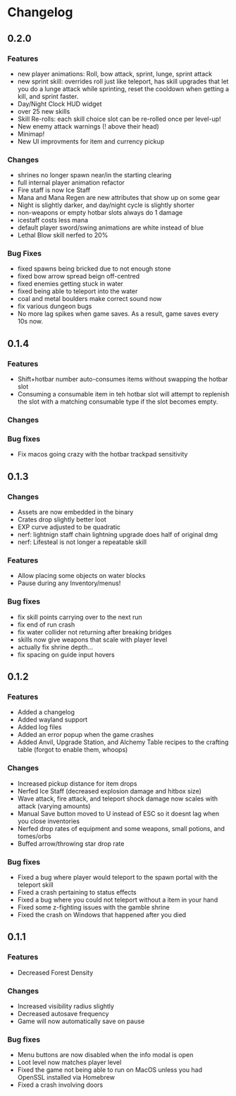 # Changelog

## 0.2.0

### Features

- new player animations: Roll, bow attack, sprint, lunge, sprint attack
- new sprint skill: overrides roll just like teleport, has skill upgrades that let you do a lunge attack while sprinting, reset the cooldown when getting a kill, and sprint faster.
- Day/Night Clock HUD widget
- over 25 new skills
- Skill Re-rolls: each skill choice slot can be re-rolled once per level-up!
- New enemy attack warnings (! above their head)
- Minimap!
- New UI improvments for item and currency pickup

### Changes

- shrines no longer spawn near/in the starting clearing
- full internal player animation refactor
- Fire staff is now Ice Staff
- Mana and Mana Regen are new attributes that show up on some gear
- Night is slightly darker, and day/night cycle is slightly shorter
- non-weapons or empty hotbar slots always do 1 damage
- icestaff costs less mana
- default player sword/swing animations are white instead of blue
- Lethal Blow skill nerfed to 20%

### Bug Fixes

- fixed spawns being bricked due to not enough stone
- fixed bow arrow spread beign off-centred
- fixed enemies getting stuck in water
- fixed being able to teleport into the water
- coal and metal boulders make correct sound now
- fix various dungeon bugs
- No more lag spikes when game saves. As a result, game saves every 10s now.

## 0.1.4

### Features

- Shift+hotbar number auto-consumes items without swapping the hotbar slot
- Consuming a consumable item in teh hotbar slot will attempt to replenish the slot with a matching consumable type if the slot becomes empty.

### Changes

### Bug fixes

- Fix macos going crazy with the hotbar trackpad sensitivity

## 0.1.3

### Changes

- Assets are now embedded in the binary
- Crates drop slightly better loot
- EXP curve adjusted to be quadratic
- nerf: lightnign staff chain lightning upgrade does half of original dmg
- nerf: Lifesteal is not longer a repeatable skill

### Features

- Allow placing some objects on water blocks
- Pause during any Inventory/menus!

### Bug fixes

- fix skill points carrying over to the next run
- fix end of run crash
- fix water collider not returning after breaking bridges
- skills now give weapons that scale with player level
- actually fix shrine depth...
- fix spacing on guide input hovers

## 0.1.2

### Features

- Added a changelog
- Added wayland support
- Added log files
- Added an error popup when the game crashes
- Added Anvil, Upgrade Station, and Alchemy Table recipes to the crafting table (forgot to enable them, whoops)

### Changes

- Increased pickup distance for item drops
- Nerfed Ice Staff (decreased explosion damage and hitbox size)
- Wave attack, fire attack, and teleport shock damage now scales with attack (varying amounts)
- Manual Save button moved to U instead of ESC so it doesnt lag when you close inventories
- Nerfed drop rates of equipment and some weapons, small potions, and tomes/orbs
- Buffed arrow/throwing star drop rate

### Bug fixes

- Fixed a bug where player would teleport to the spawn portal with the teleport skill
- Fixed a crash pertaining to status effects
- Fixed a bug where you could not teleport without a item in your hand
- Fixed some z-fighting issues with the gamble shrine
- Fixed the crash on Windows that happened after you died

## 0.1.1

### Features

- Decreased Forest Density

### Changes

- Increased visibility radius slightly
- Decreased autosave frequency
- Game will now automatically save on pause

### Bug fixes

- Menu buttons are now disabled when the info modal is open
- Loot level now matches player level
- Fixed the game not being able to run on MacOS unless you had OpenSSL installed via Homebrew
- Fixed a crash involving doors
